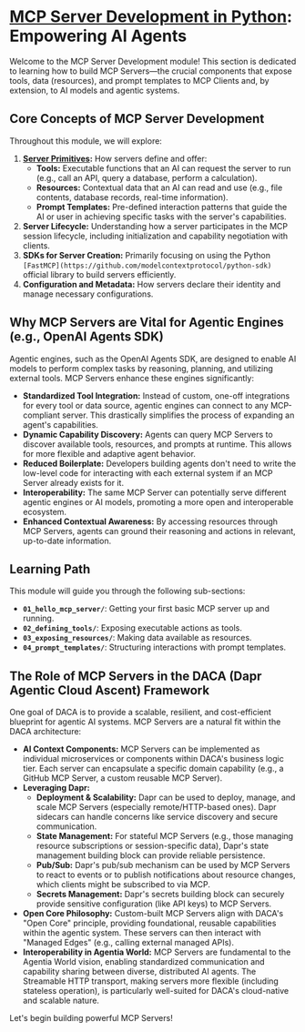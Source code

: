# [MCP Server Development in Python](https://github.com/modelcontextprotocol/python-sdk): Empowering AI Agents

Welcome to the MCP Server Development module! This section is dedicated to learning how to build MCP Servers—the crucial components that expose tools, data (resources), and prompt templates to MCP Clients and, by extension, to AI models and agentic systems.

## Core Concepts of MCP Server Development

Throughout this module, we will explore:

1.  **[Server Primitives](https://modelcontextprotocol.io/specification/2025-03-26/server):** How servers define and offer:
    - **Tools:** Executable functions that an AI can request the server to run (e.g., call an API, query a database, perform a calculation).
    - **Resources:** Contextual data that an AI can read and use (e.g., file contents, database records, real-time information).
    - **Prompt Templates:** Pre-defined interaction patterns that guide the AI or user in achieving specific tasks with the server's capabilities.
2.  **Server Lifecycle:** Understanding how a server participates in the MCP session lifecycle, including initialization and capability negotiation with clients.
3.  **SDKs for Server Creation:** Primarily focusing on using the Python `[FastMCP](https://github.com/modelcontextprotocol/python-sdk)` official library to build servers efficiently.
4.  **Configuration and Metadata:** How servers declare their identity and manage necessary configurations.

## Why MCP Servers are Vital for Agentic Engines (e.g., OpenAI Agents SDK)

Agentic engines, such as the OpenAI Agents SDK, are designed to enable AI models to perform complex tasks by reasoning, planning, and utilizing external tools. MCP Servers enhance these engines significantly:

- **Standardized Tool Integration:** Instead of custom, one-off integrations for every tool or data source, agentic engines can connect to any MCP-compliant server. This drastically simplifies the process of expanding an agent's capabilities.
- **Dynamic Capability Discovery:** Agents can query MCP Servers to discover available tools, resources, and prompts at runtime. This allows for more flexible and adaptive agent behavior.
- **Reduced Boilerplate:** Developers building agents don't need to write the low-level code for interacting with each external system if an MCP Server already exists for it.
- **Interoperability:** The same MCP Server can potentially serve different agentic engines or AI models, promoting a more open and interoperable ecosystem.
- **Enhanced Contextual Awareness:** By accessing resources through MCP Servers, agents can ground their reasoning and actions in relevant, up-to-date information.

## Learning Path

This module will guide you through the following sub-sections:

- **`01_hello_mcp_server/`**: Getting your first basic MCP server up and running.
- **`02_defining_tools/`**: Exposing executable actions as tools.
- **`03_exposing_resources/`**: Making data available as resources.
- **`04_prompt_templates/`**: Structuring interactions with prompt templates.

## The Role of MCP Servers in the DACA (Dapr Agentic Cloud Ascent) Framework

One goal of DACA is to provide a scalable, resilient, and cost-efficient blueprint for agentic AI systems. MCP Servers are a natural fit within the DACA architecture:

- **AI Context Components:** MCP Servers can be implemented as individual microservices or components within DACA's business logic tier. Each server can encapsulate a specific domain capability (e.g., a GitHub MCP Server, a custom reusable MCP Server).
- **Leveraging Dapr:**
  - **Deployment & Scalability:** Dapr can be used to deploy, manage, and scale MCP Servers (especially remote/HTTP-based ones). Dapr sidecars can handle concerns like service discovery and secure communication.
  - **State Management:** For stateful MCP Servers (e.g., those managing resource subscriptions or session-specific data), Dapr's state management building block can provide reliable persistence.
  - **Pub/Sub:** Dapr's pub/sub mechanism can be used by MCP Servers to react to events or to publish notifications about resource changes, which clients might be subscribed to via MCP.
  - **Secrets Management:** Dapr's secrets building block can securely provide sensitive configuration (like API keys) to MCP Servers.
- **Open Core Philosophy:** Custom-built MCP Servers align with DACA's "Open Core" principle, providing foundational, reusable capabilities within the agentic system. These servers can then interact with "Managed Edges" (e.g., calling external managed APIs).
- **Interoperability in Agentia World:** MCP Servers are fundamental to the Agentia World vision, enabling standardized communication and capability sharing between diverse, distributed AI agents. The Streamable HTTP transport, making servers more flexible (including stateless operation), is particularly well-suited for DACA's cloud-native and scalable nature.

Let's begin building powerful MCP Servers!
